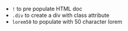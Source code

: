 - `!` to pre populate HTML doc
- `.div` to create a div with class attribute
- `lorem50` to populate with 50 character lorem